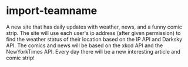 # import-teamname
A new site that has daily updates with weather, news, and a funny comic strip. The site will use each user's ip address (after given permission) to find the weather status of their location based on the IP API and Darksky API. The comics and news will be based on the xkcd API and the NewYorkTimes API. Every day there will be a new interesting article and comic strip!
